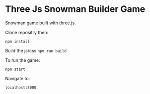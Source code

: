 Three Js Snowman Builder Game
========================

Snowman game built with three.js.

Clone repositry then:

`npm install`

Build the js/css
`npm run build `

To run the game:

`npm start`

Navigate to:

`localhost:8000`

